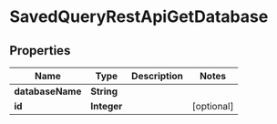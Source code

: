 # SavedQueryRestApiGetDatabase

## Properties
Name | Type | Description | Notes
------------ | ------------- | ------------- | -------------
**databaseName** | **String** |  | 
**id** | **Integer** |  |  [optional]
